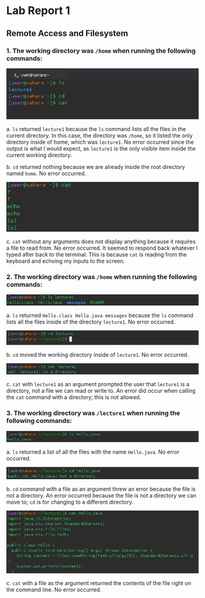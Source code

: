 # Lab Report 1
## Remote Access and Filesystem
### 1. The working directory was `/home` when running the following commands:

![Image](CS15L_1.png)  

   a. `ls` returned `lecture1` because the `ls` command lists all the files in the current directory. In this case, the directory was `/home`, so it listed the only directory inside of home, which was `lecture1`. No error occurred since the output is what I would expect, as `lecture1` is the only visible item inside the current working directory.

   b. `cd` returned nothing because we are already inside the root directory named `home`. No error occurred.

![Image](unnamed.png)

   c. `cat` without any arguments does not display anything because it requires a file to read from. No error occurred. It seemed to respond back whatever I typed after back to the terminal. This is because `cat` is reading from the keyboard and echoing my inputs to the screen.

### 2. The working directory was `/home` when running the following commands:

![Image](image_1.png)

   a. `ls` returned `Hello.class Hello.java messages` because the `ls` command lists all the files inside of the directory `lecture1`. No error occurred.

![Image](image_2.png)

   b. `cd` moved the working directory inside of `lecture1`. No error occurred.

![Image](image_3.png)

   c. `cat` with `lecture1` as an argument prompted the user that `lecture1` is a directory, not a file we can read or write to. An error did occur when calling the `cat` command with a directory; this is not allowed.

### 3. The working directory was `/lecture1` when running the following commands:

![Image](image_4.png)

   a. `ls` returned a list of all the files with the name `Hello.java`. No error occurred.

![Image](image_5.png)

   b. `cd` command with a file as an argument threw an error because the file is not a directory. An error occurred because the file is not a directory we can move to; `cd` is for changing to a different directory.

![Image](image_6.png)

   c. `cat` with a file as the argument returned the contents of the file right on the command line. No error occurred.



   

